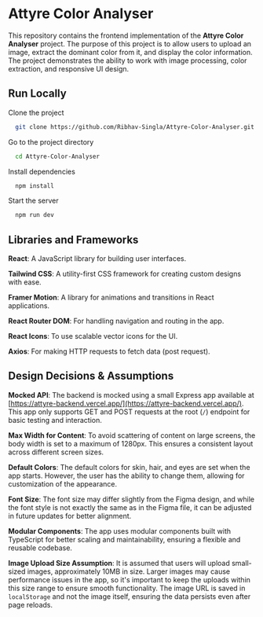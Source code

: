 
# Attyre Color Analyser

This repository contains the frontend implementation of the **Attyre Color Analyser** project. The purpose of this project is to allow users to upload an image, extract the dominant color from it, and display the color information. The project demonstrates the ability to work with image processing, color extraction, and responsive UI design.



## Run Locally

Clone the project

```bash
  git clone https://github.com/Ribhav-Singla/Attyre-Color-Analyser.git
```

Go to the project directory

```bash
  cd Attyre-Color-Analyser
```

Install dependencies

```bash
  npm install
```

Start the server

```bash
  npm run dev
```


## Libraries and Frameworks

**React**: A JavaScript library for building user interfaces.

**Tailwind CSS**: A utility-first CSS framework for creating custom designs with ease.

**Framer Motion**: A library for animations and transitions in React applications.

**React Router DOM**: For handling navigation and routing in the app.

**React Icons**: To use scalable vector icons for the UI.

**Axios**: For making HTTP requests to fetch data (post request).
##  Design Decisions & Assumptions
**Mocked API**: The backend is mocked using a small Express app available at [https://attyre-backend.vercel.app/](https://attyre-backend.vercel.app/). This app only supports GET and POST requests at the root (`/`) endpoint for basic testing and interaction.

**Max Width for Content**: To avoid scattering of content on large screens, the body width is set to a maximum of 1280px. This ensures a consistent layout across different screen sizes.

**Default Colors**: The default colors for skin, hair, and eyes are set when the app starts. However, the user has the ability to change them, allowing for customization of the appearance.

**Font Size**: The font size may differ slightly from the Figma design, and while the font style is not exactly the same as in the Figma file, it can be adjusted in future updates for better alignment.

**Modular Components**: The app uses modular components built with TypeScript for better scaling and maintainability, ensuring a flexible and reusable codebase.

**Image Upload Size Assumption**: It is assumed that users will upload small-sized images, approximately 10MB in size. Larger images may cause performance issues in the app, so it's important to keep the uploads within this size range to ensure smooth functionality. The image URL is saved in `localStorage` and not the image itself, ensuring the data persists even after page reloads.
